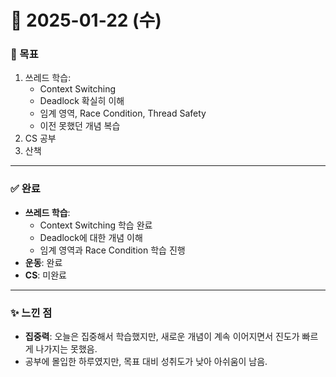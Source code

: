 # 📅 2025-01-22 (수)

### 🎯 목표
1. 쓰레드 학습:
   - Context Switching
   - Deadlock 확실히 이해
   - 임계 영역, Race Condition, Thread Safety
   - 이전 못했던 개념 복습
2. CS 공부
3. 산책

---

### ✅ 완료
- **쓰레드 학습**:
  - Context Switching 학습 완료
  - Deadlock에 대한 개념 이해
  - 임계 영역과 Race Condition 학습 진행
- **운동**: 완료
- **CS**: 미완료

---

### ✨ 느낀 점
- **집중력**: 오늘은 집중해서 학습했지만, 새로운 개념이 계속 이어지면서 진도가 빠르게 나가지는 못했음.
- 공부에 몰입한 하루였지만, 목표 대비 성취도가 낮아 아쉬움이 남음.
